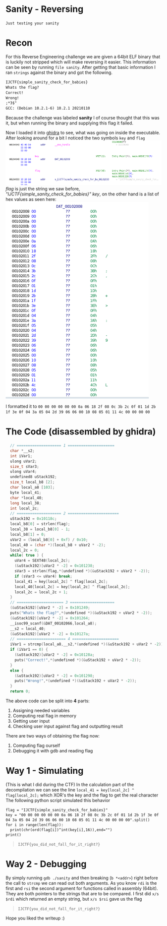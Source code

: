 # Sanity - Reversing

`Just testing your sanity`

# Recon
For this Reverse Engineering challenge we are given a 64bit ELF binary that is luckily not stripped which will make reversing it easier.
This information can be seen by running `file sanity`.
After getting that basic information I ran `strings` against the binary and got the following.
```txt
IJCTF{simple_sanity_check_for_babies}
Whats the flag?
Correct!
Wrong!
;*3$"
GCC: (Debian 10.2.1-6) 10.2.1 20210110
```
Because the challenge was labeled **sanity** I of course thought that this was it, but when running the binary and supplying this flag it failed.

Now I loaded it into [ghidra](https://github.com/NationalSecurityAgency/ghidra) to see, what was going on inside the executable.
After looking around for a bit I noticed the two symbols `key` and `flag` <br>
![key_flag](./ghidra_view_flag_key.png)<br>
_flag_ is just the string we saw before, _"IJCTF{simple_sanity_check_for_babies}"_
_key_, on the other hand is a list of hex values as seen here:<br>
![key_hex_vals](./key_hex_values.png)<br>

I formatted it to `00 00 00 00 00 00 0a 06 18 2f 08 0c 3b 2c 0f 01 1d 2b 1f 3e 0f 04 3a 05 04 2d 39 06 06 00 10 08 05 01 11 4c 00 00 00 00`

# The Code (disassembled by ghidra)
```c
  // ==================== 1 =====================
  char *__s2;
  int iVar1;
  ulong uVar2;
  size_t sVar3;
  ulong uVar4;
  undefined8 uStack192;
  size_t local_b8 [2];
  char local_a8 [103];
  byte local_41;
  char *local_40;
  long local_38;
  int local_2c;
  // ==================== 2 =======================
  uStack192 = 0x10118c;
  local_b8[0] = strlen(flag);
  local_38 = local_b8[0] - 1;
  local_b8[1] = 0;
  uVar2 = (local_b8[0] + 0xf) / 0x10;
  local_40 = (char *)(local_b8 + uVar2 * -2);
  local_2c = 0;
  while( true ) {
    uVar4 = SEXT48(local_2c);
    (&uStack192)[uVar2 * -2] = 0x101238;
    sVar3 = strlen(flag,*(undefined *)(&uStack192 + uVar2 * -2));
    if (sVar3 <= uVar4) break;
    local_41 = key[local_2c] ^ flag[local_2c];
    local_40[local_2c] = key[local_2c] ^ flag[local_2c];
    local_2c = local_2c + 1;
  }
  // ===================== 3 ====================
  (&uStack192)[uVar2 * -2] = 0x101249;
  puts("Whats the flag?",*(undefined *)(&uStack192 + uVar2 * -2));
  (&uStack192)[uVar2 * -2] = 0x101264;
  __isoc99_scanf(&DAT_00102066,local_a8);
  __s2 = local_40;
  (&uStack192)[uVar2 * -2] = 0x10127a;
  // ====================== 4 =====================
  iVar1 = strcmp(local_a8,__s2,*(undefined *)(&uStack192 + uVar2 * -2));
  if (iVar1 == 0) {
    (&uStack192)[uVar2 * -2] = 0x10128a;
    puts("Correct!",*(undefined *)(&uStack192 + uVar2 * -2));
  }
  else {
    (&uStack192)[uVar2 * -2] = 0x101298;
    puts("Wrong!",*(undefined *)(&uStack192 + uVar2 * -2));
  }
  return 0;
```
The above code can be split into **4** parts:
 1. Assigning needed variables
 2. Computing real flag in memory
 3. Getting user input
 4. Checking user input against flag and outputting result

There are two ways of obtaining the flag now:
  1. Computing flag ourself
  2. Debugging it with gdb and reading flag

# Way 1 - Simulating
(This is what I did during the CTF)
In the calculation part of the decompilation we can see the line
`local_41 = key[local_2c] ^ flag[local_2c];`
which XOR's the key and the flag to get the real character
The following python script simulated this behavior
```python3
flag = "IJCTF{simple_sanity_check_for_babies}"
key = "00 00 00 00 00 00 0a 06 18 2f 08 0c 3b 2c 0f 01 1d 2b 1f 3e 0f 04 3a 05 04 2d 39 06 06 00 10 08 05 01 11 4c 00 00 00 00".split()
for i in range(len(flag)):
  print(chr(ord(flag[i])^int(key[i],16)),end="")
print()
```
> `IJCTF{you_did_not_fall_for_it_right?}`

# Way 2 - Debugging
By simply running `gdb ./sanity` and then breaking (`b *<addr>`) right before the call to `strcmp` we can read out both arguments. 
As you know `rdi` is the first and `rsi` the second argument for functions called in assembly (64bit). They are both pointers to the strings that are to be compared. I first did `x/s $rdi` which returned an empty string, but `x/s $rsi` gave us the flag 
> `IJCTF{you_did_not_fall_for_it_right?}`

Hope you liked the writeup :)
